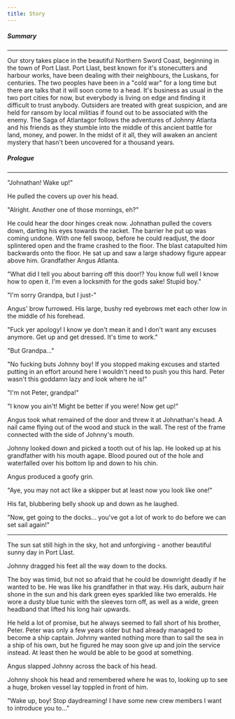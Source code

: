 ```yaml
---
title: Story
---
```



##### Summary
---
Our story takes place in the beautiful Northern Sword Coast, beginning in the town of Port Llast. Port Llast, best known for it's stonecutters and harbour works, have been dealing with their neighbours, the Luskans, for centuries. The two peoples have been in a "cold war" for a long time but there are talks that it will soon come to a head. It's business as usual in the two port cities for now, but everybody is living on edge and finding it difficult to trust anybody. Outsiders are treated with great suspicion, and are held for ransom by local militias if found out to be associated with the enemy. The Saga of Atlantagor follows the adventures of Johnny Atlanta and his friends as they stumble into the middle of this ancient battle for land, money, and power. In the midst of it all, they will awaken an ancient mystery that hasn't been uncovered for a thousand years.

##### Prologue
---
"Johnathan! Wake up!"

He pulled the covers up over his head.

"Alright. Another one of those mornings, eh?"

He could hear the door hinges creak now. Johnathan pulled the covers down, darting his eyes towards the racket. The barrier he put up was coming undone. With one fell swoop, before he could readjust, the door splintered open and the frame crashed to the floor. The blast catapulted him backwards onto the floor. He sat up and saw a large shadowy figure appear above him. Grandfather Angus Atlanta.

"What did I tell you about barring off this door!? You know full well I know how to open it. I'm even a locksmith for the gods sake! Stupid boy."

"I'm sorry Grandpa, but I just-"

Angus' brow furrowed. His large, bushy red eyebrows met each other low in the middle of his forehead.

"Fuck yer apology! I know ye don't mean it and I don't want any excuses anymore. Get up and get dressed. It's time to work."

"But Grandpa..."

"No fucking buts Johnny boy! If you stopped making excuses and started putting in an effort around here I wouldn't need to push you this hard. Peter wasn't this goddamn lazy and look where he is!"

"I'm not Peter, grandpa!"

"I know you ain't! Might be better if you were! Now get up!"

Angus took what remained of the door and threw it at Johnathan's head. A nail came flying out of the wood and stuck in the wall. The rest of the frame connected with the side of Johnny's mouth.

Johnny looked down and picked a tooth out of his lap. He looked up at his grandfather with his mouth agape. Blood poured out of the hole and waterfalled over his bottom lip and down to his chin.

Angus produced a goofy grin.

"Aye, you may not act like a skipper but at least now you look like one!"

His fat, blubbering belly shook up and down as he laughed.

"Now, get going to the docks... you've got a lot of work to do before we can set sail again!"

---

The sun sat still high in the sky, hot and unforgiving - another beautiful sunny day in Port Llast.

Johnny dragged his feet all the way down to the docks.

The boy was timid, but not so afraid that he could be downright deadly if he wanted to be. He was like his grandfather in that way. His dark, auburn hair shone in the sun and his dark green eyes sparkled like two emeralds. He wore a dusty blue tunic with the sleeves torn off, as well as a wide, green headband that lifted his long hair upwards.

He held a lot of promise, but he always seemed to fall short of his brother, Peter.
Peter was only a few years older but had already managed to become a ship captain.
Johnny wanted nothing more than to sail the sea in a ship of his own, but he figured he may soon give up and join the service instead.
At least then he would be able to be good at something.

Angus slapped Johnny across the back of his head.

Johnny shook his head and remembered where he was to, looking up to see a huge, broken vessel lay toppled in front of him.

"Wake up, boy! Stop daydreaming! I have some new crew members I want to introduce you to..."
